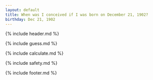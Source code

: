 ```yaml
---
layout: default
title: When was I conceived if I was born on December 21, 1902?
birthday: Dec 21, 1902
---
```


{% include header.md %}

{% include guess.md %}

{% include calculate.md %}

{% include safety.md %}

{% include footer.md %}



